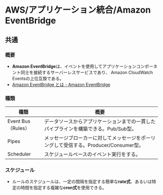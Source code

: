 # AWS/アプリケーション統合/Amazon EventBridge

## 共通

### 概要

- **Amazon EventBridge**は、イベントを使用してアプリケーションコンポーネント同士を接続するサーバーレスサービスであり、
  Amazon CloudWatch Eventsの上位互換である。
- [Amazon EventBridge とは - Amazon EventBridge](https://docs.aws.amazon.com/ja_jp/eventbridge/latest/userguide/eb-what-is.html)

### 種類

| 種類               | 概要                                                         |
| ------------------ | ------------------------------------------------------------ |
| Event Bus（Rules） | データソースからアプリケーションまでの一貫したパイプラインを構築できる。Pub/Sub型。 |
| Pipes              | メッセージブローカーに対してメッセージをポーリングして受信する。Producer/Consumer型。 |
| Scheduler          | スケジュールベースのイベント実行をする。                     |

### スケジュール

- ルールのスケジュールは、一定の間隔を指定する簡単な**rate式**、あるいは特定の時間を指定する複雑な**cron式**を使用できる。
